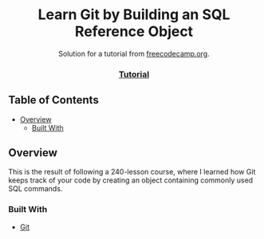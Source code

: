 <!-- Please update value in the {}  -->

<h1 align="center">Learn Git by Building an SQL Reference Object</h1>

<div align="center">
   Solution for a tutorial from <a href="https://www.freecodecamp.org" target="_blank">freecodecamp.org</a>.
</div>

<div align="center">
  <h3>
    <a href="https://www.freecodecamp.org/learn/relational-database/learn-git-by-building-an-sql-reference-object/build-an-sql-reference-object">
      Tutorial
    </a>
  </h3>
</div>

<!-- TABLE OF CONTENTS -->

## Table of Contents

- [Overview](#overview)
  - [Built With](#built-with)

<!-- OVERVIEW -->

## Overview

This is the result of following a 240-lesson course, where I learned how Git keeps track of your code by creating an object containing commonly used SQL commands.

### Built With

<!-- This section should list any major frameworks that you built your project using. Here are a few examples.-->

- [Git](https://git-scm.com/)

